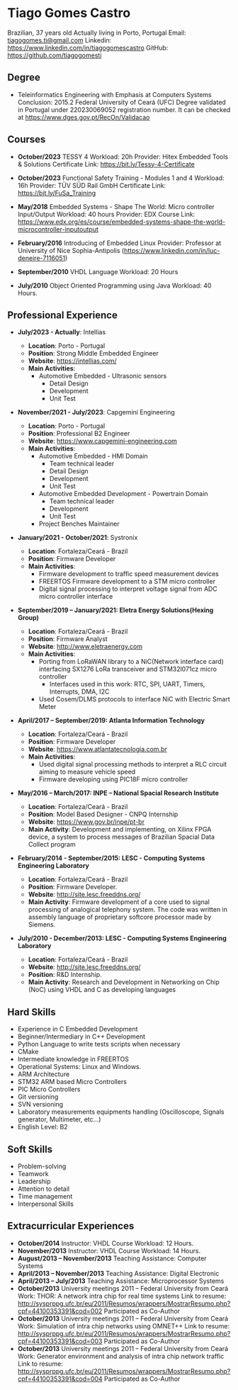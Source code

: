 # **Tiago Gomes Castro**
Brazilian, 37 years old
Actually living in Porto, Portugal 
Email: tiagogomes.ti@gmail.com
Linkedin: https://www.linkedin.com/in/tiagogomescastro
GitHub: https://github.com/tiagogomesti


## **Degree**
* Teleinformatics Engineering with Emphasis at Computers Systems
    Conclusion: 2015.2 
    Federal University of Ceará (UFC)
    Degree validated in Portugal under 220230069052 registration number. It can be checked at https://www.dges.gov.pt/RecOn/Validacao
    

## **Courses**
* **October/2023**
  TESSY 4
  Workload: 20h
  Provider: Hitex Embedded Tools & Solutions
  Certificate Link: https://bit.ly/Tessy-4-Certificate

* **October/2023**
  Functional Safety Training - Modules 1 and 4
  Workload: 16h
  Provider: TÜV SÜD Rail GmbH
  Certificate Link: https://bit.ly/FuSa_Training

* **May/2018**
  Embedded Systems - Shape The World: Micro controller Input/Output
  Workload: 40 hours
  Provider: EDX
  Course Link: https://www.edx.org/es/course/embedded-systems-shape-the-world-microcontroller-inputoutput

* **February/2016**
  Introducing of Embedded Linux
  Provider: Professor at University of Nice Sophia-Antipolis (https://www.linkedin.com/in/luc-deneire-7116051)

* **September/2010**
  VHDL Language
  Workload: 20 Hours

* **July/2010**
  Object Oriented Programming using Java
  Workload: 40 Hours.


## **Professional Experience**
* **July/2023 - Actually**: Intellias
    * **Location**: Porto - Portugal
    * **Position**: Strong Middle Embedded Engineer
    * **Website**: https://intellias.com/
    * **Main Activities**: 
      * Automotive Embedded - Ultrasonic sensors
        * Detail Design
        * Development 
        * Unit Test

* **November/2021 - July/2023**: Capgemini Engineering
    * **Location**: Porto - Portugal
    * **Position**: Professional B2 Engineer
    * **Website**: https://www.capgemini-engineering.com
    * **Main Activities**: 
      * Automotive Embedded - HMI Domain 
        * Team technical leader
        * Detail Design
        * Development 
        * Unit Test
      * Automotive Embedded Development - Powertrain Domain 
        * Team technical leader
        * Development
        * Unit Test
      * Project Benches Maintainer

* **January/2021 - October/2021**: Systronix
    * **Location**: Fortaleza/Ceará - Brazil
    * **Position**: Firmware Developer
    * **Main Activities**: 
      * Firmware development to traffic speed measurement devices
      * FREERTOS Firmware development to a STM micro controller
      * Digital signal processing to interpret voltage signal from ADC micro controller interface
    
* **September/2019 – January/2021: Eletra Energy Solutions(Hexing Group)**
    * **Location**: Fortaleza/Ceará - Brazil
    * **Position**: Firmware Analyst
    * **Website**: http://www.eletraenergy.com
    * **Main Activities**: 
      * Porting from LoRaWAN library to a NiC(Network interface card) interfacing SX1276 LoRa transceiver and STM32l071cz micro controller
        * Interfaces used in this work: RTC, SPI, UART, Timers, Interrupts, DMA, I2C
      * Used Cosem/DLMS protocols to interface NiC with Electric Smart Meter
    
* **April/2017 – September/2019: Atlanta Information Technology**
    * **Location**: Fortaleza/Ceará - Brazil
    * **Position**: Firmware Developer
    * **Website**: https://www.atlantatecnologia.com.br
    * **Main Activities**: 
      * Used digital signal processing methods to interpret a RLC circuit aiming to measure vehicle speed
      * Firmware developing using PIC18F micro controller
    
* **May/2016 –  March/2017: INPE – National Spacial Research Institute**
    * **Location**: Fortaleza/Ceará - Brazil
    * **Position**: Model Based Designer - CNPQ Internship 
    * **Website**: https://www.gov.br/inpe/pt-br
    * **Main Activity**: Development and implementing, on Xilinx FPGA device, a system to process messages of Brazilian Spacial Data Collect program
    
* **February/2014 - September/2015: LESC - Computing Systems Engineering Laboratory**
  * **Location**: Fortaleza/Ceará - Brazil
  * **Position**: Firmware Developer.
  * **Website**: http://site.lesc.freeddns.org/
  * **Main Activity**: Firmware development of a core used to signal processing of analogical telephony system. The code was written in assembly language of proprietary softcore processor made by Siemens.
  
* **July/2010 - December/2013: LESC - Computing Systems Engineering Laboratory**
  * **Location**: Fortaleza/Ceará - Brazil
  * **Website**: http://site.lesc.freeddns.org/
  * **Position**: R&D Internship.
  * **Main Activity**: Research and Development in Networking on Chip (NoC) using VHDL and C as developing languages
  

## **Hard Skills**
* Experience in C Embedded Development 
* Beginner/Intermediary in C++ Development
* Python Language to write tests scripts when necessary
* CMake
* Intermediate knowledge in FREERTOS
* Operational Systems: Linux and Windows.
* ARM Architecture
* STM32 ARM based Micro Controllers
* PIC Micro Controllers
* Git versioning
* SVN versioning
* Laboratory measurements equipments handling (Oscilloscope, Signals generator, Multimeter, etc...)
* English Level: B2


## **Soft Skills**
* Problem-solving
* Teamwork
* Leadership
* Attention to detail
* Time management
* Interpersonal Skills


## Extracurricular Experiences

* **October/2014**
  Instructor: VHDL Course
  Workload: 12 Hours.
* **November/2013**
  Instructor: VHDL Course
  Workload: 14 Hours.
* **August/2013 – November/2013**
  Teaching Assistance: Computer Systems
* **April/2013 – November/2013**
  Teaching Assistance: Digital Electronic
* **April/2013 – July/2013**
  Teaching Assistance: Microprocessor Systems 
* **October/2013**
  University meetings 2011 – Federal University from Ceará
  Work: THOR: A network intra chip for real time systems
  Link to resume: http://sysprppg.ufc.br/eu/2011/Resumos/wrappers/MostrarResumo.php?cpf=44100353391&cod=002
  Participated as Co-Author
* **October/2013**
  University meetings 2011 – Federal University from Ceará
  Work: Simulation of intra chip networks using OMNET++
  Link to resume: http://sysprppg.ufc.br/eu/2011/Resumos/wrappers/MostrarResumo.php?cpf=44100353391&cod=003
  Participated as Co-Author
* **October/2013**
  University meetings 2011 – Federal University from Ceará
  Work:  Generator environment and analysis of intra chip network traffic
  Link to resume: http://sysprppg.ufc.br/eu/2011/Resumos/wrappers/MostrarResumo.php?cpf=44100353391&cod=004
  Participated as Co-Author